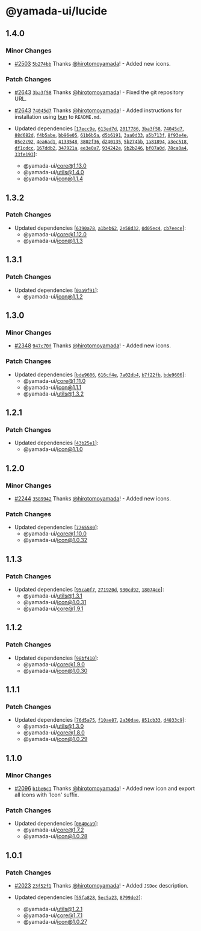 # @yamada-ui/lucide

## 1.4.0

### Minor Changes

- [#2503](https://github.com/yamada-ui/yamada-ui/pull/2503) [`5b274bb`](https://github.com/yamada-ui/yamada-ui/commit/5b274bb002f069f7a0ea6ab811ad1035e4c02e72) Thanks [@hirotomoyamada](https://github.com/hirotomoyamada)! - Added new icons.

### Patch Changes

- [#2643](https://github.com/yamada-ui/yamada-ui/pull/2643) [`3ba3f58`](https://github.com/yamada-ui/yamada-ui/commit/3ba3f58686fe436fdbfb2253f5730bb52f67bfd6) Thanks [@hirotomoyamada](https://github.com/hirotomoyamada)! - Fixed the git repository URL.

- [#2643](https://github.com/yamada-ui/yamada-ui/pull/2643) [`74045d7`](https://github.com/yamada-ui/yamada-ui/commit/74045d7c4db435d5aca9f62d17a9b34485ea37ef) Thanks [@hirotomoyamada](https://github.com/hirotomoyamada)! - Added instructions for installation using [bun](https://bun.sh/) to `README.md`.

- Updated dependencies [[`17ecc9e`](https://github.com/yamada-ui/yamada-ui/commit/17ecc9e18f7e17abc4730879225dacd7890b2a33), [`613ed7d`](https://github.com/yamada-ui/yamada-ui/commit/613ed7d95268fa48c208e2efdadbd9822884ece1), [`2017786`](https://github.com/yamada-ui/yamada-ui/commit/2017786ad5dee86db1a8b6987b531a02677ecf95), [`3ba3f58`](https://github.com/yamada-ui/yamada-ui/commit/3ba3f58686fe436fdbfb2253f5730bb52f67bfd6), [`74045d7`](https://github.com/yamada-ui/yamada-ui/commit/74045d7c4db435d5aca9f62d17a9b34485ea37ef), [`88d682d`](https://github.com/yamada-ui/yamada-ui/commit/88d682da2e3a8fd49ad7eced29ec3609ada9c282), [`f4b5abe`](https://github.com/yamada-ui/yamada-ui/commit/f4b5abe6b5afb01e034f9d039bf2607ec9919ed2), [`bb96e05`](https://github.com/yamada-ui/yamada-ui/commit/bb96e058136c056c3d4655b0022d0203947582f7), [`61b6b5a`](https://github.com/yamada-ui/yamada-ui/commit/61b6b5a0935e826a20c7b594b57cd724b2d96330), [`d5b6191`](https://github.com/yamada-ui/yamada-ui/commit/d5b6191963987454e37706ee245ad883e0dbdfa1), [`3aa0d33`](https://github.com/yamada-ui/yamada-ui/commit/3aa0d33a62f968ea5de9c760502170ea32f4b197), [`a5b713f`](https://github.com/yamada-ui/yamada-ui/commit/a5b713fac10d3f572fdc8f2be26f544a8fdb03d3), [`8f93e4e`](https://github.com/yamada-ui/yamada-ui/commit/8f93e4e30c42ee04c9ed55fa72857ab79e2a2146), [`05e2c92`](https://github.com/yamada-ui/yamada-ui/commit/05e2c92b655792a32f2013b5b00343a66e63167a), [`4ea6ad1`](https://github.com/yamada-ui/yamada-ui/commit/4ea6ad199ba86b60bb58f747efc1b7e27c133bf2), [`4133548`](https://github.com/yamada-ui/yamada-ui/commit/4133548d89e76d676afa6233c9bd7e745b073dbf), [`3802f36`](https://github.com/yamada-ui/yamada-ui/commit/3802f36ec21686b760241d9883e0b6fbd648d080), [`d240135`](https://github.com/yamada-ui/yamada-ui/commit/d240135c624336f0ff17c4ef4ea59427320b9221), [`5b274bb`](https://github.com/yamada-ui/yamada-ui/commit/5b274bb002f069f7a0ea6ab811ad1035e4c02e72), [`1a81894`](https://github.com/yamada-ui/yamada-ui/commit/1a81894b09df4ca87a7c43009486c7dc04531b57), [`a3ec518`](https://github.com/yamada-ui/yamada-ui/commit/a3ec5186f7899dd7c15bd6c17cfb7dbf7cb7f92b), [`df1cdcc`](https://github.com/yamada-ui/yamada-ui/commit/df1cdcceeb042571ebf9e39c77feb7b4ec1c0eda), [`167ddb2`](https://github.com/yamada-ui/yamada-ui/commit/167ddb28c0225236e868739b575176c26f0f384c), [`347921a`](https://github.com/yamada-ui/yamada-ui/commit/347921af320b44b7002ca161a1d05ed65934fe88), [`ee3e0a7`](https://github.com/yamada-ui/yamada-ui/commit/ee3e0a78e9b04ed59f7747fcab386bfc33c06985), [`934242e`](https://github.com/yamada-ui/yamada-ui/commit/934242e6dcfa5945bb5bb331c0e6e9c8f680fe25), [`9b2b246`](https://github.com/yamada-ui/yamada-ui/commit/9b2b24648a7ad8364f78974e71a5e9e592581b44), [`bf07a0d`](https://github.com/yamada-ui/yamada-ui/commit/bf07a0da61055bc97f548bfbc4a472aa42eccb9d), [`78ca0a4`](https://github.com/yamada-ui/yamada-ui/commit/78ca0a4867080eb62a3f4808401d04cbb687635e), [`33fe193`](https://github.com/yamada-ui/yamada-ui/commit/33fe193fb4ebf2c57555030dc9132a118920c88f)]:
  - @yamada-ui/core@1.13.0
  - @yamada-ui/utils@1.4.0
  - @yamada-ui/icon@1.1.4

## 1.3.2

### Patch Changes

- Updated dependencies [[`6390a78`](https://github.com/yamada-ui/yamada-ui/commit/6390a78330ff35419720507ca8b6e537fca190e6), [`a1beb62`](https://github.com/yamada-ui/yamada-ui/commit/a1beb62b13ab70296d4fc820efb006df78fc2d43), [`2e58d32`](https://github.com/yamada-ui/yamada-ui/commit/2e58d3242d406afea151a43d1010b3084c211034), [`0d05ec4`](https://github.com/yamada-ui/yamada-ui/commit/0d05ec40404d5ef661ec8d80d38bef0ed36910e0), [`cb7eece`](https://github.com/yamada-ui/yamada-ui/commit/cb7eece896497fafa11b9c56d2240c769ddf1aed)]:
  - @yamada-ui/core@1.12.0
  - @yamada-ui/icon@1.1.3

## 1.3.1

### Patch Changes

- Updated dependencies [[`0aa9f91`](https://github.com/yamada-ui/yamada-ui/commit/0aa9f918ddb8790bd11313f62ca10fe0e4b35a76)]:
  - @yamada-ui/icon@1.1.2

## 1.3.0

### Minor Changes

- [#2348](https://github.com/yamada-ui/yamada-ui/pull/2348) [`947c70f`](https://github.com/yamada-ui/yamada-ui/commit/947c70f71267ccdcc5cfcc50ca34fe3e352e959b) Thanks [@hirotomoyamada](https://github.com/hirotomoyamada)! - Added new icons.

### Patch Changes

- Updated dependencies [[`bde9606`](https://github.com/yamada-ui/yamada-ui/commit/bde96064fb6960d07c97024e3f7b2309fbc0a928), [`616cf4e`](https://github.com/yamada-ui/yamada-ui/commit/616cf4ed89387827c2fbde1d3b86b9e0620d1f09), [`7a02db4`](https://github.com/yamada-ui/yamada-ui/commit/7a02db4385a64fdc3ea2e00b6addc4e76c97347f), [`b7f22fb`](https://github.com/yamada-ui/yamada-ui/commit/b7f22fbc4d2ee432d67ecfb0731b09c54ae45c67), [`bde9606`](https://github.com/yamada-ui/yamada-ui/commit/bde96064fb6960d07c97024e3f7b2309fbc0a928)]:
  - @yamada-ui/core@1.11.0
  - @yamada-ui/icon@1.1.1
  - @yamada-ui/utils@1.3.2

## 1.2.1

### Patch Changes

- Updated dependencies [[`43b25e1`](https://github.com/yamada-ui/yamada-ui/commit/43b25e1bd468f1c9c3f64daab15ab48b0eb05238)]:
  - @yamada-ui/icon@1.1.0

## 1.2.0

### Minor Changes

- [#2244](https://github.com/yamada-ui/yamada-ui/pull/2244) [`3589942`](https://github.com/yamada-ui/yamada-ui/commit/35899427df675b2573a21b076ebbab96f7145183) Thanks [@hirotomoyamada](https://github.com/hirotomoyamada)! - Added new icons.

### Patch Changes

- Updated dependencies [[`7765580`](https://github.com/yamada-ui/yamada-ui/commit/776558080aa0d07bf497c5b24b244e8e28b6b876)]:
  - @yamada-ui/core@1.10.0
  - @yamada-ui/icon@1.0.32

## 1.1.3

### Patch Changes

- Updated dependencies [[`95ca0f7`](https://github.com/yamada-ui/yamada-ui/commit/95ca0f793140995375bfad6807df834053ae2b7e), [`271920d`](https://github.com/yamada-ui/yamada-ui/commit/271920d1ae5fb1a59cdbd643a5dcc39452143363), [`930cd92`](https://github.com/yamada-ui/yamada-ui/commit/930cd9202126e0b7dbfcce8796123c0ac778c1b4), [`18074ce`](https://github.com/yamada-ui/yamada-ui/commit/18074cefa19fe9d4bc26455f17fa33412ac1e4d3)]:
  - @yamada-ui/utils@1.3.1
  - @yamada-ui/icon@1.0.31
  - @yamada-ui/core@1.9.1

## 1.1.2

### Patch Changes

- Updated dependencies [[`98bf410`](https://github.com/yamada-ui/yamada-ui/commit/98bf410695434f9c76da4e9f9635dcbfde5b9856)]:
  - @yamada-ui/core@1.9.0
  - @yamada-ui/icon@1.0.30

## 1.1.1

### Patch Changes

- Updated dependencies [[`76d5a75`](https://github.com/yamada-ui/yamada-ui/commit/76d5a7580de91d9226ea1a41286abc0999278b21), [`f10ae87`](https://github.com/yamada-ui/yamada-ui/commit/f10ae8763e87a5c45181d9c99c173c399a048a3b), [`2a30dae`](https://github.com/yamada-ui/yamada-ui/commit/2a30dae39c2bb257b5f5a3c7f077612388bb972b), [`851cb33`](https://github.com/yamada-ui/yamada-ui/commit/851cb3313f939b3b2e85edddab60f79bade2e981), [`d4833c9`](https://github.com/yamada-ui/yamada-ui/commit/d4833c990016fcb6330ed343b9b464272a1e1053)]:
  - @yamada-ui/utils@1.3.0
  - @yamada-ui/core@1.8.0
  - @yamada-ui/icon@1.0.29

## 1.1.0

### Minor Changes

- [#2096](https://github.com/yamada-ui/yamada-ui/pull/2096) [`b1be6c1`](https://github.com/yamada-ui/yamada-ui/commit/b1be6c1d346f6f2fc7aa3295cfb72190ffd49a81) Thanks [@hirotomoyamada](https://github.com/hirotomoyamada)! - Added new icon and export all icons with 'Icon' suffix.

### Patch Changes

- Updated dependencies [[`0640ca9`](https://github.com/yamada-ui/yamada-ui/commit/0640ca98a2335af3c36e9da1739bf12c3773f557)]:
  - @yamada-ui/core@1.7.2
  - @yamada-ui/icon@1.0.28

## 1.0.1

### Patch Changes

- [#2023](https://github.com/yamada-ui/yamada-ui/pull/2023) [`23f52f1`](https://github.com/yamada-ui/yamada-ui/commit/23f52f12972366534083d1b92aca0c113e975b7d) Thanks [@hirotomoyamada](https://github.com/hirotomoyamada)! - Added `JSDoc` description.

- Updated dependencies [[`55fa828`](https://github.com/yamada-ui/yamada-ui/commit/55fa8285c6a74ec9d919b50251f91b3c06b58a70), [`5ec5a23`](https://github.com/yamada-ui/yamada-ui/commit/5ec5a231cc134a280eeb7841f99348c74cd4b948), [`8799de2`](https://github.com/yamada-ui/yamada-ui/commit/8799de254372718a7416b5cceaa2780157394d63)]:
  - @yamada-ui/utils@1.2.1
  - @yamada-ui/core@1.7.1
  - @yamada-ui/icon@1.0.27
